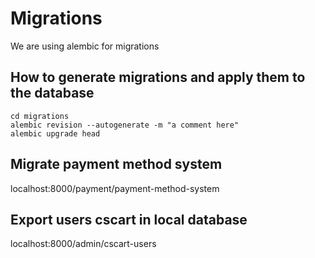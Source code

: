 # Migrations
We are using alembic for migrations
## How to generate migrations and apply them to the database
```
cd migrations
alembic revision --autogenerate -m "a comment here"
alembic upgrade head
```

## Migrate payment method system
localhost:8000/payment/payment-method-system

## Export users cscart in local database
 localhost:8000/admin/cscart-users